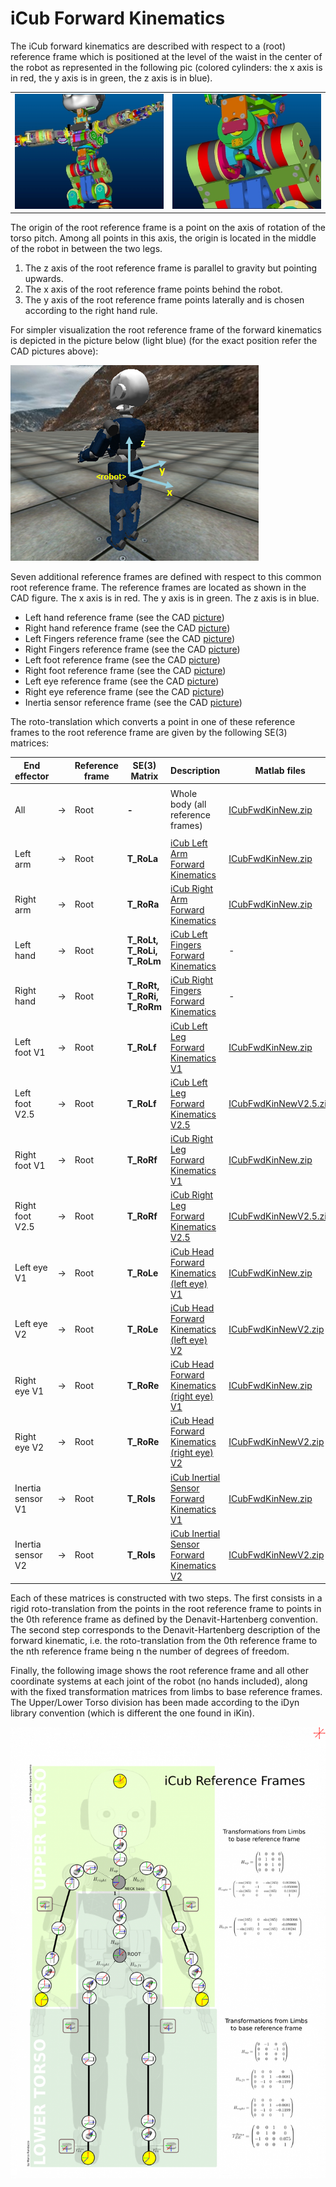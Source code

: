 # **iCub Forward Kinematics**
The iCub forward kinematics are described with respect to a (root) reference frame which is positioned at the level of the waist in the center of the robot as represented in the following pic (colored cylinders: the x axis is in red, the y axis is in green, the z axis is in blue).

|   |   |
|---|---|
|![img-3](./img/img-1.jpg) | ![img-4](./img/img-2.jpg)|

The origin of the root reference frame is a point on the axis of rotation of the torso pitch. Among all points in this axis, the origin is located in the middle of the robot in between the two legs.

1. The z axis of the root reference frame is parallel to gravity but pointing upwards.
2. The x axis of the root reference frame points behind the robot.
3. The y axis of the root reference frame points laterally and is chosen according to the right hand rule.

For simpler visualization the root reference frame of the forward kinematics is depicted in the picture below (light blue) (for the exact position refer the CAD pictures above):

![img-4](./img/img-3.jpg)

Seven additional reference frames are defined with respect to this common root reference frame. The reference frames are located as shown in the CAD figure. The x axis is in red. The y axis is in green. The z axis is in blue.

- Left hand reference frame (see the CAD [picture](./img/LeftHandCADRefFrame.jpg))
- Right hand reference frame (see the CAD [picture](./img/RightHandCADRefFrame.jpg))
- Left Fingers reference frame (see the CAD [picture](./img/LeftHand.png))
- Right Fingers reference frame (see the CAD [picture](./img/RightHand.png))
- Left foot reference frame (see the CAD [picture](./img/LegsCADRefFrame.jpg))
- Right foot reference frame (see the CAD [picture](./img/LegsCADRefFrame.jpg))
- Left eye reference frame (see the CAD [picture](./img/HeadCADRefFrame.jpg))
- Right eye reference frame (see the CAD [picture](./img/HeadCADRefFrame.jpg))
- Inertia sensor reference frame (see the CAD [picture](./img/InertiaCADRefFrame.jpg))

The roto-translation which converts a point in one of these reference frames to the root reference frame are given by the following SE(3) matrices:

| End effector      |       | Reference frame | SE(3) Matrix                  | Description                                                                                | Matlab files                               |
|-------------------|-------|-----------------|-------------------------------|--------------------------------------------------------------------------------------------|--------------------------------------------|
|                   |       |                 |                               |                                                                                            |                                            |
| All               | -&gt; | Root            | **-**                         | Whole body (all reference frames)                                                          | [ICubFwdKinNew.zip][ICubFwdKinNew]         |
|                   |       |                 |                               |                                                                                            |                                            |
| Left arm          | -&gt; | Root            | **T\_RoLa**                   | [iCub Left Arm Forward Kinematics](./icub-forward-kinematics-arms.md#left)                 | [ICubFwdKinNew.zip][ICubFwdKinNew]         |
| Right arm         | -&gt; | Root            | **T\_RoRa**                   | [ iCub Right Arm Forward Kinematics](./icub-forward-kinematics-arms.md#right)              | [ICubFwdKinNew.zip][ICubFwdKinNew]         |
| Left hand         | -&gt; | Root            | **T\_RoLt, T\_RoLi, T\_RoLm** | [ iCub Left Fingers Forward Kinematics](./icub-forward-kinematics-fingers.md#left)         | -                                          |
| Right hand        | -&gt; | Root            | **T\_RoRt, T\_RoRi, T\_RoRm** | [ iCub Right Fingers Forward Kinematics](./icub-forward-kinematics-fingers.md#right)       | -                                          |
| Left foot V1      | -&gt; | Root            | **T\_RoLf**                   | [ iCub Left Leg Forward Kinematics V1](./icub-forward-kinematics-legs.md#left-v1)          | [ICubFwdKinNew.zip][ICubFwdKinNew]         |
| Left foot V2.5    | -&gt; | Root            | **T\_RoLf**                   | [ iCub Left Leg Forward Kinematics V2.5](./icub-forward-kinematics-legs.md#left-v2_5)      | [ICubFwdKinNewV2.5.zip][ICubFwdKinNewV2.5] |
| Right foot V1     | -&gt; | Root            | **T\_RoRf**                   | [ iCub Right Leg Forward Kinematics V1](./icub-forward-kinematics-legs.md#rigt-v1)         | [ICubFwdKinNew.zip][ICubFwdKinNew]         |
| Right foot V2.5   | -&gt; | Root            | **T\_RoRf**                   | [ iCub Right Leg Forward Kinematics V2.5](./icub-forward-kinematics-legs.md#right-v2_5)    | [ICubFwdKinNewV2.5.zip][ICubFwdKinNewV2.5] |
| Left eye V1       | -&gt; | Root            | **T\_RoLe**                   | [ iCub Head Forward Kinematics (left eye) V1](./icub-forward-kinematics-head.md#v1)        | [ICubFwdKinNew.zip][ICubFwdKinNew]         |
| Left eye V2       | -&gt; | Root            | **T\_RoLe**                   | [ iCub Head Forward Kinematics (left eye) V2](./icub-forward-kinematics-head.md#v2)        | [ICubFwdKinNewV2.zip][ICubFwdKinNewV2]     |
| Right eye V1      | -&gt; | Root            | **T\_RoRe**                   | [ iCub Head Forward Kinematics (right eye) V1](./icub-forward-kinematics-head.md#v1)       | [ICubFwdKinNew.zip][ICubFwdKinNew]         |
| Right eye V2      | -&gt; | Root            | **T\_RoRe**                   | [ iCub Head Forward Kinematics (right eye) V2](./icub-forward-kinematics-head.md#v2)       | [ICubFwdKinNewV2.zip][ICubFwdKinNewV2]     |
| Inertia sensor V1 | -&gt; | Root            | **T\_RoIs**                   | [ iCub Inertial Sensor Forward Kinematics V1](./icub-forward-kinematics-imu.md#v1)         | [ICubFwdKinNew.zip][ICubFwdKinNew]         |
| Inertia sensor V2 | -&gt; | Root            | **T\_RoIs**                   | [ iCub Inertial Sensor Forward Kinematics V2](./icub-forward-kinematics-imu.md#v2)         | [ICubFwdKinNewV2.zip][ICubFwdKinNewV2]     |


[ICubFwdKinNew]: https://github.com/icub-tech-iit/documentation/raw/master/docs/icub_kinematics/icub-forward-kinematics/assets/ICubFwdKinNew.zip
[ICubFwdKinNewV2]: https://github.com/icub-tech-iit/documentation/raw/master/docs/icub_kinematics/icub-forward-kinematics/assets/ICubFwdKinNewV2.zip
[ICubFwdKinNewV2.5]: https://github.com/icub-tech-iit/documentation/raw/master/docs/icub_kinematics/icub-forward-kinematics/assets/ICubFwdKinNewV2.5.zip

Each of these matrices is constructed with two steps. The first consists in a rigid roto-translation from the points in the root reference frame to points in the 0th reference frame as defined by the Denavit-Hartenberg convention. The second step corresponds to the Denavit-Hartenberg description of the forward kinematic, i.e. the roto-translation from the 0th reference frame to the nth reference frame being n the number of degrees of freedom.

Finally, the following image shows the root reference frame and all other coordinate systems at each joint of the robot (no hands included), along with the fixed transformation matrices from limbs to base reference frames. The Upper/Lower Torso division has been made according to the iDyn library convention (which is different the one found in iKin).

![iCub Reference Frames](./img/1104px-NewiCubRefFrames1.png)
